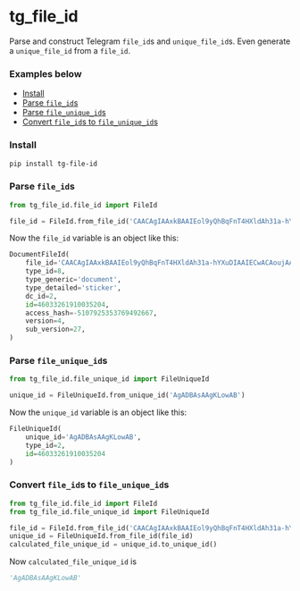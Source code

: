 # tg_file_id

Parse and construct Telegram `file_id`s and `unique_file_id`s.
Even generate a `unique_file_id` from a `file_id`.

### Examples below
- [Install](#install)
- [Parse `file_id`s](#parse-file-id-s)
- [Parse `file_unique_id`s](#parse-file-unique-id-s)
- [Convert `file_id`s to `file_unique_id`s](#convert-file-id-s-to-file-unique-id-s)

### Install
```bash
pip install tg-file-id
```

### Parse `file_id`s

```py
from tg_file_id.file_id import FileId

file_id = FileId.from_file_id('CAACAgIAAxkBAAIEol9yQhBqFnT4HXldAh31a-hYXuDIAAIECwACAoujAAFFn1sl9AABHbkbBA')
```

Now the `file_id` variable is an object like this: 
```py
DocumentFileId(
    file_id='CAACAgIAAxkBAAIEol9yQhBqFnT4HXldAh31a-hYXuDIAAIECwACAoujAAFFn1sl9AABHbkbBA',
    type_id=8,
    type_generic='document',
    type_detailed='sticker',
    dc_id=2,
    id=46033261910035204,
    access_hash=-5107925353769492667,
    version=4,
    sub_version=27,
)

```

### Parse `file_unique_id`s
```py
from tg_file_id.file_unique_id import FileUniqueId

unique_id = FileUniqueId.from_unique_id('AgADBAsAAgKLowAB')
```
Now the `unique_id` variable is an object like this:
```py
FileUniqueId(
    unique_id='AgADBAsAAgKLowAB',
    type_id=2,
    id=46033261910035204
)
```


### Convert `file_id`s to `file_unique_id`s
```py
from tg_file_id.file_id import FileId
from tg_file_id.file_unique_id import FileUniqueId

file_id = FileId.from_file_id('CAACAgIAAxkBAAIEol9yQhBqFnT4HXldAh31a-hYXuDIAAIECwACAoujAAFFn1sl9AABHbkbBA')
unique_id = FileUniqueId.from_file_id(file_id)
calculated_file_unique_id = unique_id.to_unique_id()
```

Now `calculated_file_unique_id` is
```py
'AgADBAsAAgKLowAB'
```
